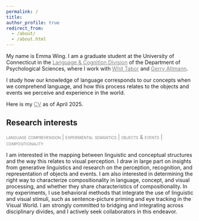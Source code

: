 ```yaml
---
permalink: /
title:
author_profile: true
redirect_from: 
  - /about/
  - /about.html
---
```



My name is Emma Wing. I am a graduate student at the University of Connecticut in the <a href="https://psychology.uconn.edu/phd/language-and-cognition/" style="color: gray; text-decoration: underline;" target="_blank">Language & Cognition Division</a> of the Department of Psychological Sciences, where I work with <a href="https://psychology.uconn.edu/person/whitney-tabor/" style="color: gray; text-decoration: underline;" target="_blank">Whit Tabor</a> and <a href="https://psychology.uconn.edu/person/gerry-altmann/" style="color: gray; text-decoration: underline;" target="_blank">Gerry Altmann</a>.

I study how our knowledge of language corresponds to our concepts when we comprehend language, and how this process relates to the objects and events we perceive and experience in the world. 

Here is my <a href="/files/wing_cv2025.pdf" style="color: gray; text-decoration: underline;" target="_blank">CV</a> as of April 2025.

Research interests
------
<span style="font-variant: small-caps; color: gray;">language comprehension | experimental semantics | objects & events | compositionality</span>

I am interested in the mapping between linguistic and conceptual structures and the way this relates to visual perception. I draw in large part on insights from generative linguistics and research on the perception, recognition, and representation of objects and events. I am also interested in determining the right way to characterize compositionality in language, concept, and visual processing, and whether they share characteristics of compositionality. In my experiments, I use behavioral methods that integrate the use of linguistic and visual stimuli, such as sentence-picture priming and eye tracking in the Visual World. I am strongly committed to bridging and integrating across disciplinary divides, and I actively seek collaborators in this endeavor.


